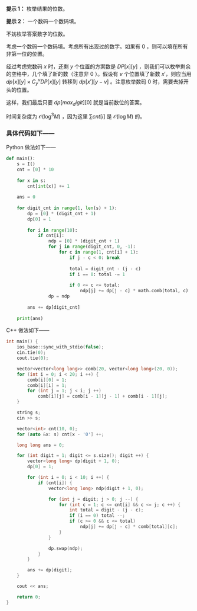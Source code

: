 **提示 1：** 枚举结果的位数。

**提示 2：** 一个数码一个数码填。

不妨枚举答案数字的位数。

考虑一个数码一个数码填。考虑所有出现过的数字。如果有 $0$ ，则可以填在所有非第一位的位置。

经过考虑完数码 $x$ 时，还剩 $y$ 个位置的方案数是 $DP[x][y]$ ，则我们可以枚举剩余的空格中，几个填了新的数（注意非 $0$ ）。假设有 $v$ 个位置填了新数 $x'$，则应当用 $dp[x][y]\times C_y^v DP[x][y]$ 转移到 $dp[x'][y-v]$ 。注意枚举数码 $0$ 时，需要去掉开头的位置。

这样，我们最后只要 $dp[max_digit][0]$ 就是当前数位的答案。

时间复杂度为 $\mathcal{O}(\log^3 M)$ ，因为这里 $\sum cnt[i]$ 是 $\mathcal{O}(\log M)$ 的。

### 具体代码如下——

Python 做法如下——

```Python []
def main():
    s = I()
    cnt = [0] * 10
    
    for x in s:
        cnt[int(x)] += 1
    
    ans = 0
    
    for digit_cnt in range(1, len(s) + 1):
        dp = [0] * (digit_cnt + 1)
        dp[0] = 1
        
        for i in range(10):
            if cnt[i]:
                ndp = [0] * (digit_cnt + 1)
                for j in range(digit_cnt, 0, -1):
                    for c in range(1, cnt[i] + 1):
                        if j - c < 0: break
                        
                        total = digit_cnt - (j - c)
                        if i == 0: total -= 1
                        
                        if 0 <= c <= total:
                            ndp[j] += dp[j - c] * math.comb(total, c)
                dp = ndp
        
        ans += dp[digit_cnt]
    
    print(ans)
```

C++ 做法如下——

```cpp []
int main() {
    ios_base::sync_with_stdio(false);
    cin.tie(0);
    cout.tie(0);

    vector<vector<long long>> comb(20, vector<long long>(20, 0));
    for (int i = 0; i < 20; i ++) {
        comb[i][0] = 1;
        comb[i][i] = 1;
        for (int j = 1; j < i; j ++)
            comb[i][j] = comb[i - 1][j - 1] + comb[i - 1][j];
    }

    string s;
    cin >> s;

    vector<int> cnt(10, 0);
    for (auto &x: s) cnt[x - '0'] ++;

    long long ans = 0;

    for (int digit = 1; digit <= s.size(); digit ++) {
        vector<long long> dp(digit + 1, 0);
        dp[0] = 1;

        for (int i = 0; i < 10; i ++) {
            if (cnt[i]) {
                vector<long long> ndp(digit + 1, 0);

                for (int j = digit; j > 0; j --) {
                    for (int c = 1; c <= cnt[i] && c <= j; c ++) {
                        int total = digit - (j - c);
                        if (i == 0) total --;
                        if (c >= 0 && c <= total)
                            ndp[j] += dp[j - c] * comb[total][c];
                    }
                }

                dp.swap(ndp);
            }
        }

        ans += dp[digit];
    }

    cout << ans;

    return 0;
}
```